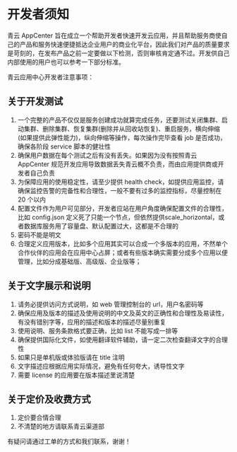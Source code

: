 # 开发者须知

青云 AppCenter 旨在成立一个帮助开发者快速开发云应用，并且帮助服务商使自己的产品和服务快速便捷抵达企业用户的商业化平台，因此我们对产品的质量要求是苛刻的，在发布产品之前一定要做以下检测，否则审核肯定通不过。开发供自己内部使用的用户也可以参考一下部分标准。

青云应用中心开发者注意事项：
## 关于开发测试
1. 一个完整的产品不仅仅是服务创建成功就算完成任务，还要测试关闭集群、启动集群、删除集群、恢复集群(删除并从回收站恢复)、重启服务，横向伸缩 (如果提供此弹性能力)，纵向伸缩等操作，每次操作完毕查看 job 是否成功，确保各阶段 service 脚本的健壮性
1. 确保用户数据在每个测试之后有没有丢失。如果因为没有按照青云 AppCenter 规范开发应用导致数据丢失青云概不负责，而由应用提供商或开发者自己负责
1. 为保障应用的使用稳定性，请至少提供 health check，如提供应用监控，请确保监控告警的完备性和合理性，一般不要有过多的监控指标，尽量控制在 20 个以内
1. 配置文件作为用户可见部分，开发者应站在用户角度确保配置文件的合理性，比如 config.json 定义死了只能一个节点，但依然提供scale_horizontal，或者数据库服务用了容量盘、默认配置过大，这都是不合理的
1. 密码不能是明文
1. 合理定义应用版本，比如多个应用其实可以合成一个多版本的应用，不然单个合作伙伴的应用会在应用中心占屏；或者有些版本确实需要分成多个应用以便管理，比如分成基础版、高级版、企业版等；

## 关于文字展示和说明
1. 请务必提供访问方式说明，如 web 管理控制台的 url，用户名密码等
1. 确保应用及版本的描述及使用说明的中文及英文的正确性和合理性及易读性，有没有错别字等，应用的描述和版本的描述尽量别重复
1. 使用说明、服务条款格式要正确，比如 list 不能写成一排等
1. 确保提供国际化文件，如使用翻译软件辅助，请一定二次检查翻译文字的合理性
1. 如果只是单机版或体验版请在 title 注明
1. 文字描述应根据应用实际情况，避免有任何夸大，诱导性文字
1. 需要 license 的应用要在版本描述里说清楚

## 关于定价及收费方式
1. 定价要合情合理
1. 不清楚的地方请联系青云渠道部

有疑问请通过工单的方式和我们联系，谢谢！
